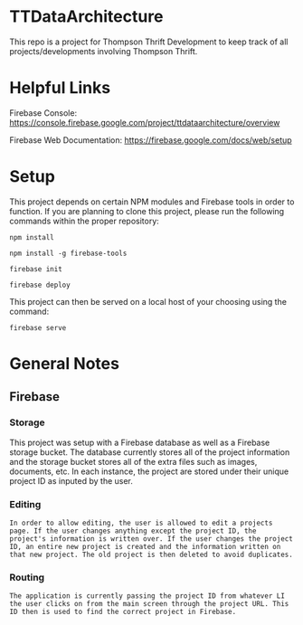 # TTDataArchitecture
This repo is a project for Thompson Thrift Development to keep track of all projects/developments involving Thompson Thrift.

# Helpful Links 

Firebase Console:
https://console.firebase.google.com/project/ttdataarchitecture/overview

Firebase Web Documentation:
https://firebase.google.com/docs/web/setup

# Setup 

This project depends on certain NPM modules and Firebase tools in order to function. If you are planning to clone this project, please run the following commands within the proper repository:

  `npm install`
  
  `npm install -g firebase-tools`
  
  `firebase init`
  
  `firebase deploy`
  
  
 This project can then be served on a local host of your choosing using the command:
 
  `firebase serve`
  
  
  # General Notes
  
  ## Firebase
  
  ### Storage
   This project was setup with a Firebase database as well as a Firebase storage bucket. The database currently stores all of the project information and the storage bucket stores all of the extra files such as images, documents, etc. In each instance, the project are stored under their unique project ID as inputed by the user. 
   
  ### Editing
    In order to allow editing, the user is allowed to edit a projects page. If the user changes anything except the project ID, the project's information is written over. If the user changes the project ID, an entire new project is created and the information written on that new project. The old project is then deleted to avoid duplicates.
    
   ### Routing 
    The application is currently passing the project ID from whatever LI the user clicks on from the main screen through the project URL. This ID then is used to find the correct project in Firebase.
  
